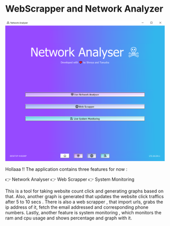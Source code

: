 # WebScrapper and Network Analyzer

<img src="https://github.com/MoonPengu/WebScrapper/blob/main/Capture.PNG"/>

Hollaaa !! The application contains three features for now :

👉 Network Analyser
👉 Web Scrapper
👉 System Monitoring

This is a tool for taking website count click and generating graphs based on that. Also, another graph is generated that updates the website click traffics after 5 to 10 secs . 
There is also a web scrapper , that import urls, grabs the ip address of it, fetch the email addressed and corresponding phone numbers.
Lastly, another feature is system monitoring , which monitors the ram and cpu usage and shows percentage and graph with it.
